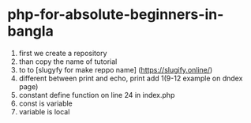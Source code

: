 # php-for-absolute-beginners-in-bangla

1. first we create a repository
2. than copy the name of tutorial 
3. to to [slugyfy for make reppo name] (https://slugify.online/)
4. different between print and echo, print add 1(9-12 example on dndex page)
5. constant define function on line 24 in index.php
6. const is variable
7. variable is local
